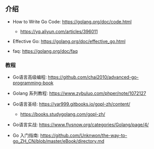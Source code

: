 ## 介绍
* How to Write Go Code: https://golang.org/doc/code.html
    * https://yq.aliyun.com/articles/396011

* Effective Go: https://golang.org/doc/effective_go.html

* faq: https://golang.org/doc/faq


### 教程
* Go语言高级编程: https://github.com/chai2010/advanced-go-programming-book

* Golang 系列教程: https://www.zybuluo.com/phper/note/1072127

* Go语言圣经: https://yar999.gitbooks.io/gopl-zh/content/
    * https://books.studygolang.com/gopl-zh/
    
* Go语言实战: https://www.flysnow.org/categories/Golang/page/4/

* Go 入门指南: https://github.com/Unknwon/the-way-to-go_ZH_CN/blob/master/eBook/directory.md
